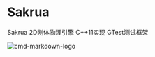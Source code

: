 # Sakrua
Sakrua 2D刚体物理引擎 C++11实现  GTest测试框架


![cmd-markdown-logo](http://a0.att.hudong.com/82/18/19300001376434133526187586532_950.jpg)
